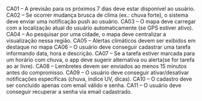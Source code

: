 CA01 – A previsão para os próximos 7 dias deve estar disponível ao usuário.
CA02 – Se ocorrer mudança brusca de clima (ex.: chuva forte), o sistema deve enviar uma notificação push ao usuário.
CA03 – O mapa deve carregar com a localização atual do usuário automaticamente (se GPS estiver ativo).
CA04 – Ao pesquisar por uma cidade, o mapa deve centralizar a visualização nessa região.
CA05 – Alertas climáticos devem ser exibidos em destaque no mapa
CA06 – O usuário deve conseguir cadastrar uma tarefa informando data, hora e descrição.
CA07 – Se a tarefa estiver marcada para um horário com chuva, o app deve sugerir alternativa ou alerta(se for tarefa ao ar livre).
CA08 – Lembretes devem ser enviados ao menos 15 minutos antes do compromisso.
CA09 – O usuário deve conseguir ativar/desativar notificações específicas (chuva, índice UV, dicas).
CA10 – O cadastro deve ser concluído apenas com email válido e senha.
CA11 – O usuário deve conseguir recuperar a senha via email cadastrado.
